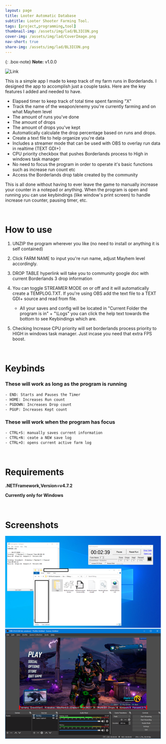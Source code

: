 ```yaml
---
layout: page
title: Looter Automatic Database
subtitle: Looter Shooter Farming Tool.
tags: [project,programming,tool]
thumbnail-img: /assets/img/lad/BL3ICON.png
cover-img: /assets/img/lad/CoverImage.png
nav-short: true
share-img: /assets/img/lad/BL3ICON.png
---
```

{: .box-note}
**Note:** v1.0.0

![Link](LADReleases)

This is a simple app I made to keep track of my farm runs in Borderlands. I designed the app to accomplish just a couple tasks. Here are the key features I added and needed to have.

- Elapsed timer to keep track of total time spent farming "X"
- Track the name of the weapon/enemy you're currently farming and on what Mayhem level
- The amount of runs you've done
- The amount of drops     
- The amount of drops you've kept
- Automatically calculate the drop percentage based on runs and drops.
- Create a text file to help organize you're data    
- Includes a streamer mode that can be used with OBS to overlay run data in realtime (TEXT GDI+)
- CPU priority checkbox that pushes Borderlands process to High in windows task manager
- No need to focus the program in order to operate it's basic functions such as increase run count etc
- Access the Borderlands drop table created by the community 

This is all done without having to ever leave the game to manually increase your counter in a notepad or anything. When the program is open and running you can use keybindings (like window's print screen) to handle increase run counter, pausing timer, etc.

<br>

# How to use

1. UNZIP the program wherever you like (no need to install or anything it is self contained)

2. Click FARM NAME to input you're run name, adjust Mayhem level accordingly.

3. DROP TABLE hyperlink will take you to community google doc with current Borderlands 3 drop information

4. You can toggle STREAMER MODE on or off and it will automatically create a TEMPLOG.TXT. If you're using OBS add the text file to a TEXT GDI+ source and read from file.       

   - All your saves and config will be located in "Current Folder the program is in" + "\Logs\"  you can click the help text towards the bottom to see Keybindings which are.

5. Checking Increase CPU priority will set borderlands process priority to HIGH in windows task manager.  Just incase you need that extra FPS boost.

<br>

# Keybinds

### These will work as long as the program is running

    - END: Starts and Pauses the Timer
    - HOME: Increases Run count
    - PGDOWN: Increases Drop count
    - PGUP: Increases Kept count

### These will work when the program has focus

    - CTRL+S: manually saves current information    
    - CTRL+N: ceate a NEW save log    
    - CTRL+O: opens current active farm log 

<br>

# Requirements

**.NETFramework,Version=v4.7.2**

**Currently only for Windows**

<br>

# Screenshots
![Example1](assets/img/lad/SS1.png)
![Example2](assets/img/lad/SS2.png)
